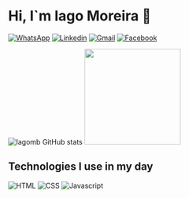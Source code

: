 # Hi, I`m Iago Moreira 👋
[![WhatsApp](https://img.shields.io/badge/WhatsApp-25D366?style%3Dfor-the-badge%26logo%3Dwhatsapp%26logoColor%3Dwhite)](https://api.whatsapp.com/send?phone=82991810782&text=Ol%C3%A1%20vamos%20conversar)
[![Linkedin](https://img.shields.io/badge/LinkedIn-0077B5?style=for-the-badge&logo=linkedin&logoColor=white)](#)
[![Gmail](https://img.shields.io/badge/Gmail-D14836?style=for-the-badge&logo=gmail&logoColor=white)](iagoejesus61@gmail.com) [![Facebook](https://img.shields.io/badge/Facebook-1877F2?style=for-the-badge&logo=facebook&logoColor=white)](#)

![Iagomb GitHub stats](https://github-readme-stats.vercel.app/api?username=iagomb&show_icons=true&theme=radical)
<img height="195em" src="https://github-readme-stats.vercel.app/api/top-langs/?username=iagomb&layout=compact&theme=radical"/> 


## Technologies I use in my day 

<div style="display: inline-block">
    <img src="https://img.shields.io/badge/HTML5-E34F26?style=for-the-badge&logo=html5&logoColor=white" alt="HTML" />
    <img src="https://img.shields.io/badge/CSS3-1572B6?style=for-the-badge&logo=css3&logoColor=white" alt="CSS" />
    <img src="https://img.shields.io/badge/JavaScript-F7DF1E?style=for-the-badge&logo=javascript&logoColor=black" alt="Javascript" />
    
</div>
